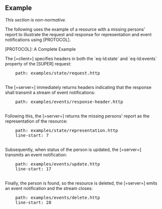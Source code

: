 <h2 class="no-num" id="example">
  Example
</h2>

*This section is non-normative.*

The following uses the example of a resource with a missing persons' report to illustrate the request and response for representation and event notifications using [PROTOCOL].

<div class="example">
  <span class="marker">[PROTOCOL]: A Complete Example</span>
  <p>The [=client=] specifies headers in both the `eq-ld:state` and `eq-ld:events` property of the [SUPER] request:</p>
  <pre class="include-code">
    path: examples/state/request.http
  </pre>
  <p>The [=server=] immediately returns headers  indicating that the response shall transmit a stream of event notifications:</p>
  <pre class="include-code">
    path: examples/events/response-header.http
  </pre>
  <p>Following this, the [=server=] returns the missing persons' report as the representation of the resource:</p>
  <pre class="include-code">
    path: examples/state/representation.http
    line-start: 7
  </pre>
  <p>Subsequently, when status of the person is updated, the [=server=] transmits an event notification:</p>
  <pre class="include-code">
    path: examples/events/update.http
    line-start: 17
  </pre>
  <p>Finally, the person is found, so the resource is deleted, the [=server=] emits an event notification and the stream closes:</p>
  <pre class="include-code">
    path: examples/events/delete.http
    line-start: 28
  </pre>
</div>
